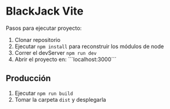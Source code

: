 # BlackJack Vite

Pasos para ejecutar proyecto:

1. Clonar repositorio
2. Ejecutar ```npm install``` para reconstruir los módulos de node
3. Correr el devServer ```npm run dev```
4. Abrir el proyecto en: ```localhost:3000´´´

## Producción

1. Ejecutar ```npm run build```
2. Tomar la carpeta ```dist``` y desplegarla